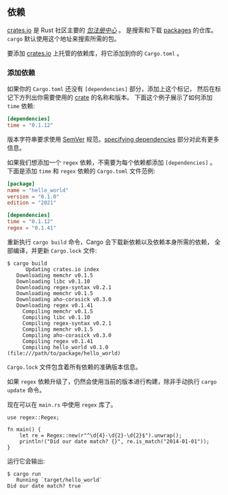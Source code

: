 ## 依赖

[crates.io] 是 Rust 社区主要的 [*包注册中心*][def-package-registry] 。
是搜索和下载 [packages][def-package] 的仓库。 `cargo` 默认使用这个地址来搜索所需的包。

要添加 [crates.io] 上托管的依赖库，将它添加到你的 `Cargo.toml` 。

[crates.io]: https://crates.io/

### 添加依赖

如果你的 `Cargo.toml` 还没有 `[dependencies]` 部分，添加上这个标记，
然后在标记下方列出你需要使用的 [crate][def-crate] 的名称和版本。
下面这个例子展示了如何添加 `time` 依赖:

```toml
[dependencies]
time = "0.1.12"
```

版本字符串要求使用 [SemVer] 规范。[specifying dependencies](../reference/specifying-dependencies.md) 部分对此有更多信息。

[SemVer]: https://semver.org

如果我们想添加一个 `regex` 依赖，不需要为每个依赖都添加 `[dependencies]` 。
下面是添加 `time` 和 `regex` 依赖的 `Cargo.toml` 文件范例:

```toml
[package]
name = "hello_world"
version = "0.1.0"
edition = "2021"

[dependencies]
time = "0.1.12"
regex = "0.1.41"
```

重新执行 `cargo build` 命令，Cargo 会下载新依赖以及依赖本身所需的依赖，
全部编译，并更新 `Cargo.lock` 文件:

```console
$ cargo build
      Updating crates.io index
   Downloading memchr v0.1.5
   Downloading libc v0.1.10
   Downloading regex-syntax v0.2.1
   Downloading memchr v0.1.5
   Downloading aho-corasick v0.3.0
   Downloading regex v0.1.41
     Compiling memchr v0.1.5
     Compiling libc v0.1.10
     Compiling regex-syntax v0.2.1
     Compiling memchr v0.1.5
     Compiling aho-corasick v0.3.0
     Compiling regex v0.1.41
     Compiling hello_world v0.1.0 (file:///path/to/package/hello_world)
```

`Cargo.lock` 文件包含着所有依赖的准确版本信息。

如果 `regex` 依赖升级了，仍然会使用当前的版本进行构建，除非手动执行 `cargo update` 命令。

现在可以在 `main.rs` 中使用 `regex` 库了。

```rust,ignore
use regex::Regex;

fn main() {
    let re = Regex::new(r"^\d{4}-\d{2}-\d{2}$").unwrap();
    println!("Did our date match? {}", re.is_match("2014-01-01"));
}
```

运行它会输出:

```console
$ cargo run
   Running `target/hello_world`
Did our date match? true
```

[def-crate]:             ../appendix/glossary.md#crate             '"crate" (glossary entry)'
[def-package]:           ../appendix/glossary.md#package           '"package" (glossary entry)'
[def-package-registry]:  ../appendix/glossary.md#package-registry  '"package-registry" (glossary entry)'
